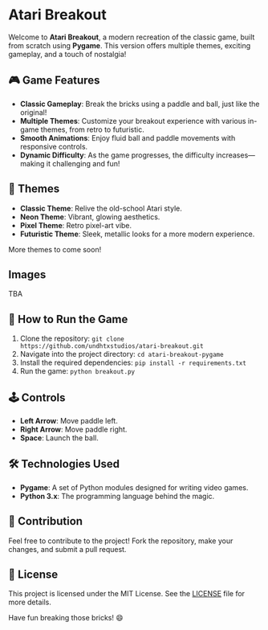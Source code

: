 # Atari Breakout

Welcome to **Atari Breakout**, a modern recreation of the classic game, built from scratch using **Pygame**. This version offers multiple themes, exciting gameplay, and a touch of nostalgia!

## 🎮 Game Features
- **Classic Gameplay**: Break the bricks using a paddle and ball, just like the original!
- **Multiple Themes**: Customize your breakout experience with various in-game themes, from retro to futuristic.
- **Smooth Animations**: Enjoy fluid ball and paddle movements with responsive controls.
- **Dynamic Difficulty**: As the game progresses, the difficulty increases—making it challenging and fun!

## 🎨 Themes
- **Classic Theme**: Relive the old-school Atari style.
- **Neon Theme**: Vibrant, glowing aesthetics.
- **Pixel Theme**: Retro pixel-art vibe.
- **Futuristic Theme**: Sleek, metallic looks for a more modern experience.

More themes to come soon!

## Images

TBA

## 🚀 How to Run the Game
1. Clone the repository:
   `git clone https://github.com/undhtxstudios/atari-breakout.git`
2. Navigate into the project directory:
   `cd atari-breakout-pygame`
3. Install the required dependencies:
   `pip install -r requirements.txt`
4. Run the game:
   `python breakout.py`

## 🕹️ Controls
- **Left Arrow**: Move paddle left.
- **Right Arrow**: Move paddle right.
- **Space**: Launch the ball.

## 🛠️ Technologies Used
- **Pygame**: A set of Python modules designed for writing video games.
- **Python 3.x**: The programming language behind the magic.

## 👾 Contribution
Feel free to contribute to the project! Fork the repository, make your changes, and submit a pull request.

## 📄 License
This project is licensed under the MIT License. See the [LICENSE](LICENSE) file for more details.

Have fun breaking those bricks! 😄
